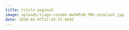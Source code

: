 ```yaml
---
title: titolo pagina3
image: uploads/tiago-rosado-mwV6PsB-7Bk-unsplash.jpg
date: 2020-01-07T17:43:37.669Z
---
```


